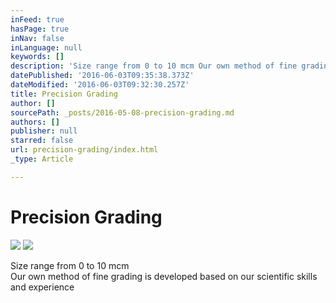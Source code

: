```yaml
---
inFeed: true
hasPage: true
inNav: false
inLanguage: null
keywords: []
description: 'Size range from 0 to 10 mcm Our own method of fine grading is developed based on our scientific skills and experience '
datePublished: '2016-06-03T09:35:38.373Z'
dateModified: '2016-06-03T09:32:30.257Z'
title: Precision Grading
author: []
sourcePath: _posts/2016-05-08-precision-grading.md
authors: []
publisher: null
starred: false
url: precision-grading/index.html
_type: Article

---
```

# Precision Grading
![](https://the-grid-user-content.s3-us-west-2.amazonaws.com/503798e4-4de2-4ea6-8d3a-4aa3740b1110.png)
![](https://the-grid-user-content.s3-us-west-2.amazonaws.com/84a580d0-55be-4729-a586-44329b300a69.jpg)

Size range from 0 to 10 mcm  
Our own method of fine grading is developed based on our scientific skills and experience